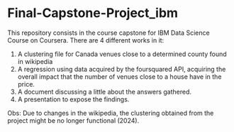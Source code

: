# Final-Capstone-Project_ibm
This repository consists in the course capstone for IBM Data Science Course on Coursera.
There are 4 different works in it:
  1. A clustering file for Canada venues close to a determined county found in wikipedia
  2. A regression using data acquired by the foursquared API, acquiring the overall impact that the number of venues close to a house have in the price.
  3. A document discussing a little about the answers gathered.
  4. A presentation to expose the findings.

Obs: Due to changes in the wikipedia, the clustering obtained from the project might be no longer functional (2024).
